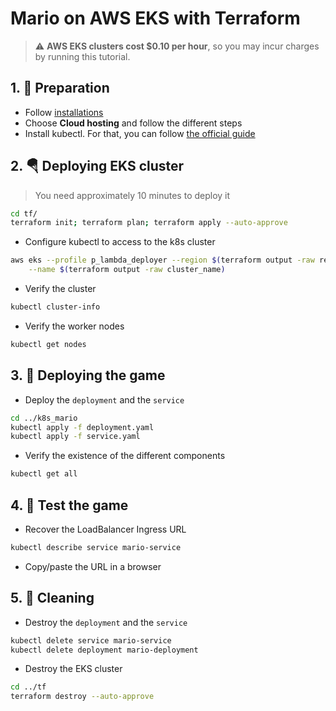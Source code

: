 # Mario on AWS EKS with Terraform
> :warning: **AWS EKS clusters cost $0.10 per hour**, so you may incur charges by running this tutorial.

## 1. 📝 Preparation
- Follow [installations](https://github.com/veben/aws_terraform_snippets/blob/main/readme.md)
- Choose **Cloud hosting** and follow the different steps
- Install kubectl. For that, you can follow [the official guide](https://kubernetes.io/docs/tasks/tools/)

## 2. 🪂 Deploying EKS cluster
> You need approximately 10 minutes to deploy it
```sh
cd tf/
terraform init; terraform plan; terraform apply --auto-approve
```
- Configure kubectl to access to the k8s cluster
```sh
aws eks --profile p_lambda_deployer --region $(terraform output -raw region) update-kubeconfig \
    --name $(terraform output -raw cluster_name)
```
- Verify the cluster
```sh
kubectl cluster-info
```
- Verify the worker nodes
```sh
kubectl get nodes
```
## 3. 🚀 Deploying the game
- Deploy the `deployment` and the `service`
```sh
cd ../k8s_mario
kubectl apply -f deployment.yaml
kubectl apply -f service.yaml
```
- Verify the existence of the different components
```sh
kubectl get all
```

## 4. 🧪 Test the game
- Recover the LoadBalancer Ingress URL
```sh
kubectl describe service mario-service
```
- Copy/paste the URL in a browser

## 5. 🚿 Cleaning
- Destroy the `deployment` and the `service`
```sh
kubectl delete service mario-service
kubectl delete deployment mario-deployment
```
- Destroy the EKS cluster
```sh
cd ../tf
terraform destroy --auto-approve
```